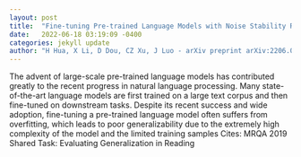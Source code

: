```yaml
---
layout: post
title:  "Fine-tuning Pre-trained Language Models with Noise Stability Regularization"
date:   2022-06-18 03:19:09 -0400
categories: jekyll update
author: "H Hua, X Li, D Dou, CZ Xu, J Luo - arXiv preprint arXiv:2206.05658, 2022"
---
```

The advent of large-scale pre-trained language models has contributed greatly to the recent progress in natural language processing. Many state-of-the-art language models are first trained on a large text corpus and then fine-tuned on downstream tasks. Despite its recent success and wide adoption, fine-tuning a pre-trained language model often suffers from overfitting, which leads to poor generalizability due to the extremely high complexity of the model and the limited training samples  Cites: MRQA 2019 Shared Task: Evaluating Generalization in Reading
